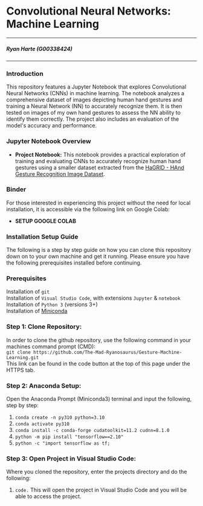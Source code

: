 # **Convolutional Neural Networks: Machine Learning**

---

##### Ryan Harte (G00338424)

---

### **Introduction**

This repository features a Jupyter Notebook that explores Convolutional Neural Networks (CNNs) in machine learning. The notebook analyzes a comprehensive dataset of images depicting human hand gestures and training a Neural Network (NN) to accurately recognize them. It is then tested on images of my own hand gestures to assess the NN ability to identify them correctly. The project also includes an evaluation of the model's accuracy and performance.

### **Jupyter Notebook Overview**

- **Project Notebook:** This notebook provides a practical exploration of training and evaluating CNNs to accurately recognize human hand gestures using a smaller dataset extracted from the [HaGRID - HAnd Gesture Recognition Image Dataset](https://github.com/hukenovs/hagrid).
### **Binder**
For those interested in experiencing this project without the need for local installation, it is accessible via the following link on Google Colab:
- **SETUP GOOGLE COLAB** <br>

### **Installation Setup Guide**

The following is a step by step guide on how you can clone this repository down on to your own machine and get it running. Please ensure you have the following prerequisites installed before continuing.

### **Prerequisites**

Installation of `git`<br>
Installation of `Visual Studio Code`, with extensions `Jupyter` & `notebook`<br>
Installation of `Python 3` (versions 3+)<br>
Installation of [Miniconda](https://docs.anaconda.com/free/miniconda/miniconda-other-installer-links/)<br>


<a id="step1"></a>

### **Step 1: Clone Repository:**

In order to clone the github repository, use the following command in your machines command prompt (CMD):<br>
``git clone https://github.com/The-Mad-Ryanosaurus/Gesture-Machine-Learning.git``<br>
This link can be found in the code button at the top of this page under the HTTPS tab.

### **Step 2: Anaconda Setup:**

Open the Anaconda Prompt (Miniconda3) terminal and input the following, step by step:

1. ``conda create -n py310 python=3.10``
2. ``conda activate py310``
3. ``conda install -c conda-forge cudatoolkit=11.2 cudnn=8.1.0``
4. ``python -m pip install "tensorflow==2.10"``
5. ``python -c "import tensorflow as tf;``

### **Step 3: Open Project in Visual Studio Code:**

Where you cloned the repository, enter the projects directory and do the following:<br>
1. `code.`
This will open the project in Visual Studio Code and you will be able to access the project.
